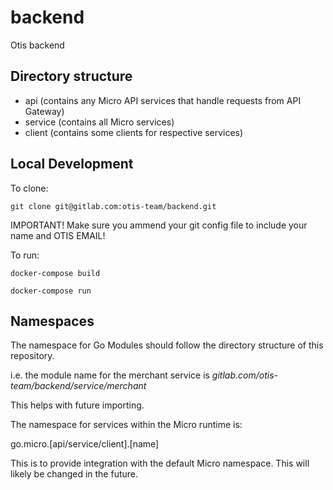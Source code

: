 # backend

Otis backend

## Directory structure

- api (contains any Micro API services that handle requests from API Gateway)
- service (contains all Micro services)
- client (contains some clients for respective services)

## Local Development

To clone:

`git clone git@gitlab.com:otis-team/backend.git` 

IMPORTANT! Make sure you ammend your git config file to include your name and OTIS EMAIL! 

To run:

`docker-compose build`

`docker-compose run`

## Namespaces

The namespace for Go Modules should follow the directory structure of this repository.

i.e. the module name for the merchant service is *gitlab.com/otis-team/backend/service/merchant* 

This helps with future importing.

The namespace for services within the Micro runtime is:

go.micro.[api/service/client].[name]

This is to provide integration with the default Micro namespace. This will likely be changed in the future.
